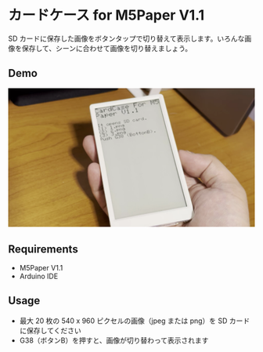 # カードケース for M5Paper V1.1

SD カードに保存した画像をボタンタップで切り替えて表示します。いろんな画像を保存して、シーンに合わせて画像を切り替えましょう。

## Demo

[![動作デモ動画](README_Images/thumbnail.png)](https://www.youtube.com/watch?v=pW5wz32YIJc)


## Requirements

- M5Paper V1.1
- Arduino IDE


## Usage

- 最大 20 枚の 540 x 960 ピクセルの画像（jpeg または png）を SD カードに保存してください
- G38（ボタンB）を押すと、画像が切り替わって表示されます
